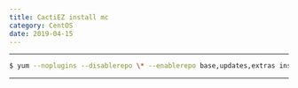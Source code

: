 ```yaml
---
title: CactiEZ install mc
category: CentOS
date: 2019-04-15
---
```


-----

```bash
$ yum --noplugins --disablerepo \* --enablerepo base,updates,extras install mc
```

-----